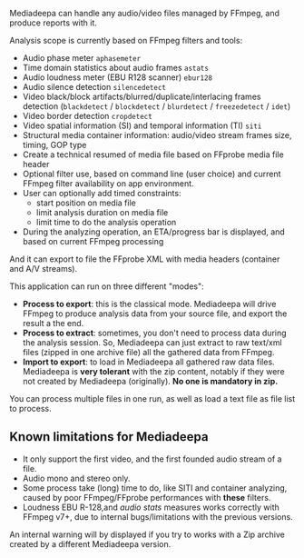 Mediadeepa can handle any audio/video files managed by FFmpeg, and produce reports with it.

Analysis scope is currently based on FFmpeg filters and tools:
   - Audio phase meter `aphasemeter`
   - Time domain statistics about audio frames `astats`
   - Audio loudness meter (EBU R128 scanner) `ebur128`
   - Audio silence detection `silencedetect`
   - Video black/block artifacts/blurred/duplicate/interlacing frames detection (`blackdetect` / `blockdetect` / `blurdetect` / `freezedetect` / `idet`)
   - Video border detection `cropdetect`
   - Video spatial information (SI) and temporal information (TI) `siti`
   - Structural media container information: audio/video stream frames size, timing, GOP type
   - Create a technical resumed of media file based on FFprobe media file header
   - Optional filter use, based on command line (user choice) and current FFmpeg filter availability on app environment.
   - User can optionally add timed constraints:
     - start position on media file
     - limit analysis duration on media file
     - limit time to do the analysis operation
   - During the analyzing operation, an ETA/progress bar is displayed, and based on current FFmpeg processing

And it can export to file the FFprobe XML with media headers (container and A/V streams).

This application can run on three different "modes":
 - **Process to export**: this is the classical mode. Mediadeepa will drive FFmpeg to produce analysis data from your source file, and export the result a the end.
 - **Process to extract**: sometimes, you don't need to process data during the analysis session. So, Mediadeepa can just extract to raw text/xml files (zipped in one archive file) all the gathered data from FFmpeg.
 - **Import to export**: to load in Mediadeepa all gathered raw data files. Mediadeepa is **very tolerant** with the zip content, notably if they were not created by Mediadeepa (originally). **No one is mandatory in zip.**

You can process multiple files in one run, as well as load a text file as file list to process.

## Known limitations for Mediadeepa

 - It only support the first video, and the first founded audio stream of a file.
 - Audio mono and stereo only.
 - Some process take (long) time to do, like SITI and container analyzing, caused by poor FFmpeg/FFprobe performances with **these** filters.
 - Loudness EBU R-128,and _audio stats_ measures works correctly with FFmpeg v7+, due to internal bugs/limitations with the previous versions.

An internal warning will by displayed if you try to works with a Zip archive created by a different Mediadeepa version.
